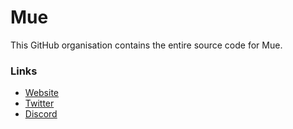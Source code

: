 # Mue 
This GitHub organisation contains the entire source code for Mue.

### Links
* [Website](https://muetab.com)
* [Twitter](https://twitter.com/getmue)
* [Discord](https://discord.gg/zv8C9F8)
